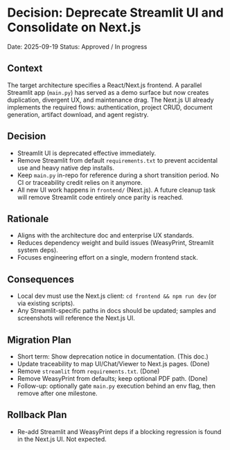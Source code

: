 # Decision: Deprecate Streamlit UI and Consolidate on Next.js

Date: 2025-09-19
Status: Approved / In progress

## Context
The target architecture specifies a React/Next.js frontend. A parallel Streamlit app (`main.py`) has served as a demo surface but now creates duplication, divergent UX, and maintenance drag. The Next.js UI already implements the required flows: authentication, project CRUD, document generation, artifact download, and agent registry.

## Decision
- Streamlit UI is deprecated effective immediately.
- Remove Streamlit from default `requirements.txt` to prevent accidental use and heavy native dep installs.
- Keep `main.py` in-repo for reference during a short transition period. No CI or traceability credit relies on it anymore.
- All new UI work happens in `frontend/` (Next.js). A future cleanup task will remove Streamlit code entirely once parity is reached.

## Rationale
- Aligns with the architecture doc and enterprise UX standards.
- Reduces dependency weight and build issues (WeasyPrint, Streamlit system deps).
- Focuses engineering effort on a single, modern frontend stack.

## Consequences
- Local dev must use the Next.js client: `cd frontend && npm run dev` (or via existing scripts).
- Any Streamlit-specific paths in docs should be updated; samples and screenshots will reference the Next.js UI.

## Migration Plan
- Short term: Show deprecation notice in documentation. (This doc.)
- Update traceability to map UI/Chat/Viewer to Next.js pages. (Done)
- Remove `streamlit` from `requirements.txt`. (Done)
- Remove WeasyPrint from defaults; keep optional PDF path. (Done)
- Follow-up: optionally gate `main.py` execution behind an env flag, then remove after one milestone.

## Rollback Plan
- Re-add Streamlit and WeasyPrint deps if a blocking regression is found in the Next.js UI. Not expected.
